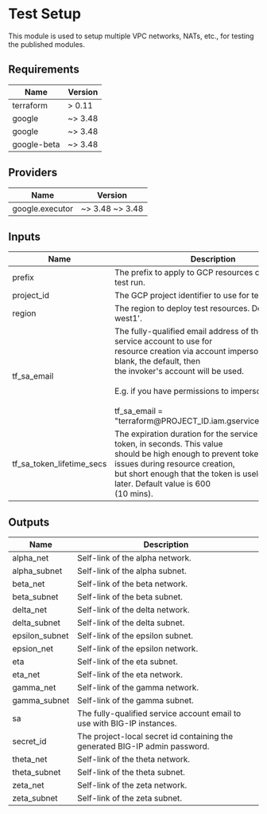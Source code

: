# Test Setup

This module is used to setup multiple VPC networks, NATs, etc., for testing the
published modules.

<!-- BEGINNING OF PRE-COMMIT-TERRAFORM DOCS HOOK -->
## Requirements

| Name | Version |
|------|---------|
| terraform | > 0.11 |
| google | ~> 3.48 |
| google | ~> 3.48 |
| google-beta | ~> 3.48 |

## Providers

| Name | Version |
|------|---------|
| google.executor | ~> 3.48 ~> 3.48 |

## Inputs

| Name | Description | Type | Default | Required |
|------|-------------|------|---------|:--------:|
| prefix | The prefix to apply to GCP resources created in this test run. | `string` | n/a | yes |
| project\_id | The GCP project identifier to use for testing. | `string` | n/a | yes |
| region | The region to deploy test resources. Default is 'us-west1'. | `string` | `"us-west1"` | no |
| tf\_sa\_email | The fully-qualified email address of the Terraform service account to use for<br>resource creation via account impersonation. If left blank, the default, then<br>the invoker's account will be used.<br><br>E.g. if you have permissions to impersonate:<br><br>tf\_sa\_email = "terraform@PROJECT\_ID.iam.gserviceaccount.com" | `string` | `""` | no |
| tf\_sa\_token\_lifetime\_secs | The expiration duration for the service account token, in seconds. This value<br>should be high enough to prevent token timeout issues during resource creation,<br>but short enough that the token is useless replayed later. Default value is 600<br>(10 mins). | `number` | `600` | no |

## Outputs

| Name | Description |
|------|-------------|
| alpha\_net | Self-link of the alpha network. |
| alpha\_subnet | Self-link of the alpha subnet. |
| beta\_net | Self-link of the beta network. |
| beta\_subnet | Self-link of the beta subnet. |
| delta\_net | Self-link of the delta network. |
| delta\_subnet | Self-link of the delta subnet. |
| epsilon\_subnet | Self-link of the epsilon subnet. |
| epsion\_net | Self-link of the epsilon network. |
| eta | Self-link of the eta subnet. |
| eta\_net | Self-link of the eta network. |
| gamma\_net | Self-link of the gamma network. |
| gamma\_subnet | Self-link of the gamma subnet. |
| sa | The fully-qualified service account email to use with BIG-IP instances. |
| secret\_id | The project-local secret id containing the generated BIG-IP admin password. |
| theta\_net | Self-link of the theta network. |
| theta\_subnet | Self-link of the theta subnet. |
| zeta\_net | Self-link of the zeta network. |
| zeta\_subnet | Self-link of the zeta subnet. |

<!-- END OF PRE-COMMIT-TERRAFORM DOCS HOOK -->
